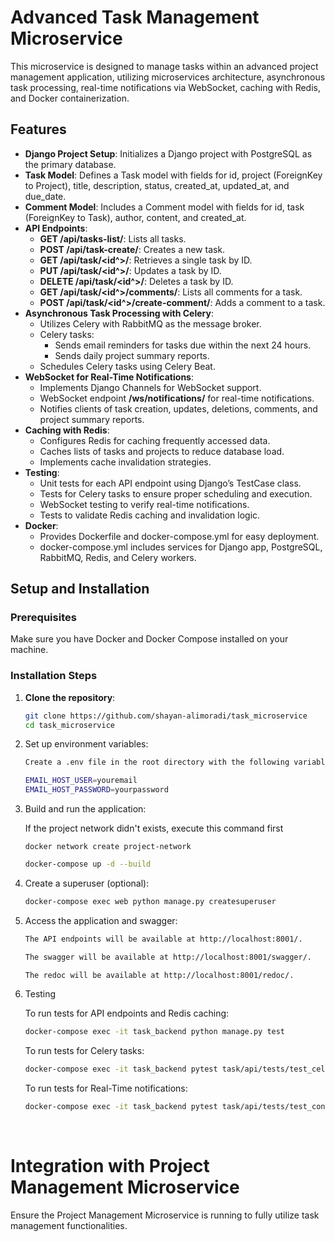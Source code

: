 # Advanced Task Management Microservice

This microservice is designed to manage tasks within an advanced project management application, utilizing microservices architecture, asynchronous task processing, real-time notifications via WebSocket, caching with Redis, and Docker containerization.

## Features

- **Django Project Setup**: Initializes a Django project with PostgreSQL as the primary database.
- **Task Model**: Defines a Task model with fields for id, project (ForeignKey to Project), title, description, status, created_at, updated_at, and due_date.
- **Comment Model**: Includes a Comment model with fields for id, task (ForeignKey to Task), author, content, and created_at.
- **API Endpoints**:
  - **GET /api/tasks-list/**: Lists all tasks.
  - **POST /api/task-create/**: Creates a new task.
  - **GET /api/task/<id^>/**: Retrieves a single task by ID.
  - **PUT /api/task/<id^>/**: Updates a task by ID.
  - **DELETE /api/task/<id^>/**: Deletes a task by ID.
  - **GET /api/task/<id^>/comments/**: Lists all comments for a task.
  - **POST /api/task/<id^>/create-comment/**: Adds a comment to a task.
- **Asynchronous Task Processing with Celery**:
  - Utilizes Celery with RabbitMQ as the message broker.
  - Celery tasks:
    - Sends email reminders for tasks due within the next 24 hours.
    - Sends daily project summary reports.
  - Schedules Celery tasks using Celery Beat.
- **WebSocket for Real-Time Notifications**:
  - Implements Django Channels for WebSocket support.
  - WebSocket endpoint **/ws/notifications/** for real-time notifications.
  - Notifies clients of task creation, updates, deletions, comments, and project summary reports.
- **Caching with Redis**:
  - Configures Redis for caching frequently accessed data.
  - Caches lists of tasks and projects to reduce database load.
  - Implements cache invalidation strategies.
- **Testing**:
  - Unit tests for each API endpoint using Django’s TestCase class.
  - Tests for Celery tasks to ensure proper scheduling and execution.
  - WebSocket testing to verify real-time notifications.
  - Tests to validate Redis caching and invalidation logic.
- **Docker**:
  - Provides Dockerfile and docker-compose.yml for easy deployment.
  - docker-compose.yml includes services for Django app, PostgreSQL, RabbitMQ, Redis, and Celery workers.

## Setup and Installation

### Prerequisites

Make sure you have Docker and Docker Compose installed on your machine.

### Installation Steps

1. **Clone the repository**:
   ```bash
   git clone https://github.com/shayan-alimoradi/task_microservice
   cd task_microservice

2. Set up environment variables:
    ```bash
    Create a .env file in the root directory with the following variables:

    EMAIL_HOST_USER=youremail
    EMAIL_HOST_PASSWORD=yourpassword

3. Build and run the application:

    If the project network didn't exists, execute this command first
    ```
    docker network create project-network
    ```
    ```bash
    docker-compose up -d --build
    ```

4. Create a superuser (optional):
    ```bash
    docker-compose exec web python manage.py createsuperuser
    ```

5. Access the application and swagger:
    ```bash
    The API endpoints will be available at http://localhost:8001/.
    ```
    ```bash
    The swagger will be available at http://localhost:8001/swagger/.
    ```
    ```bash
    The redoc will be available at http://localhost:8001/redoc/.
    ```

6. Testing

    To run tests for API endpoints and Redis caching:
    ```bash
    docker-compose exec -it task_backend python manage.py test
    ```
    To run tests for Celery tasks:
    ```bash
    docker-compose exec -it task_backend pytest task/api/tests/test_celery.py
    ```
    To run tests for Real-Time notifications:
    ```bash
    docker-compose exec -it task_backend pytest task/api/tests/test_consumers.py
    ```
<br/>

# Integration with Project Management Microservice
Ensure the Project Management Microservice is running to fully utilize task management functionalities.